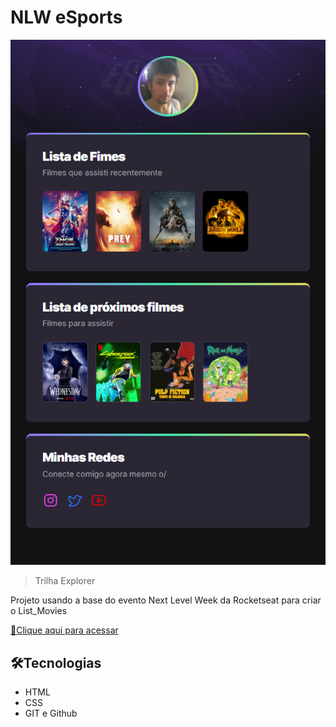 # NLW eSports 

![preview](.github\preview.png)

> Trilha Explorer

Projeto usando a base do evento Next Level Week da Rocketseat para criar o List_Movies


[🔗Clique aqui para acessar](https://jkovansky.github.io/List_Movies/)


## 🛠️Tecnologias

- HTML
- CSS
- GIT e Github